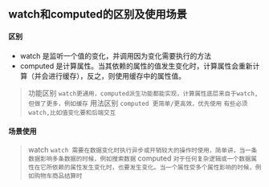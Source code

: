 ## watch和computed的区别及使用场景

#### 区别
+ watch 是监听一个值的变化，并调用因为变化需要执行的方法
+ computed 是计算属性。当其依赖的属性的值发生变化时，计算属性会重新计算（并会进行缓存），反之，则使用缓存中的属性值。
> 功能区别
`watch更通用，computed派生功能都能实现，计算属性底层来自于watch,但做了更多，例如缓存`
> 用法区别
`computed 更简单/更高效，优先使用`
`有些必须watch,比如值变化要和后端交互`
#### 场景使用
> watch
`watch 需要在数据变化时执行异步或开销较大的操作时使用，简单讲，当一条数据影响多条数据的时候，例如搜索数据`
> computed
`对于任何复杂逻辑或一个数据属性在它所依赖的属性发生变化时，也要发生变化。当一个属性受多个属性影响的时候，例如购物车商品结算时`
